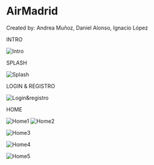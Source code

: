 # AirMadrid
Created by: Andrea Muñoz, Daniel Alonso, Ignacio López

INTRO


![Intro](https://github.com/2DAMUE/pi1920v-danaan/blob/master/images_readme/Intro.png)


SPLASH


![Splash](https://github.com/2DAMUE/pi1920v-danaan/blob/master/images_readme/splash.png)


LOGIN & REGISTRO


![Login&registro](https://github.com/2DAMUE/pi1920v-danaan/blob/master/images_readme/Login&Reg.png)


HOME


![Home1](https://github.com/2DAMUE/pi1920v-danaan/blob/master/images_readme/home_verde1.png)
![Home2](https://github.com/2DAMUE/pi1920v-danaan/blob/master/images_readme/home_verde2.png)

![Home3](https://github.com/2DAMUE/pi1920v-danaan/blob/master/images_readme/home_colores.png)

![Home4](https://github.com/2DAMUE/pi1920v-danaan/blob/master/images_readme/datos_gases.png)

![Home5](https://github.com/2DAMUE/pi1920v-danaan/blob/master/images_readme/recomendaciones_salud.png)




